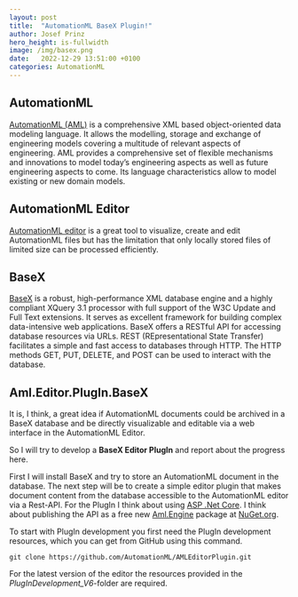 ```yaml
---
layout: post
title:  "AutomationML BaseX Plugin!"
author: Josef Prinz
hero_height: is-fullwidth
image: /img/basex.png
date:   2022-12-29 13:51:00 +0100
categories: AutomationML
---
```


## AutomationML
[AutomationML (AML)](https://www.AutomationML.org) is a comprehensive XML based object-oriented data modeling language. It allows the modelling, storage and exchange of engineering models covering a multitude of relevant aspects of engineering. AML provides a comprehensive set of flexible mechanisms and innovations to model today’s engineering aspects as well as future engineering aspects to come. Its language characteristics allow to model existing or new domain models.

## AutomationML Editor
[AutomationML editor](https://github.com/AutomationML/AutomationMLEditor#readme) is a great tool to visualize, create and edit AutomationML files but has the limitation that only locally stored files of limited size can be processed efficiently.

## BaseX
[BaseX](https://basex.org/) is a robust, high-performance XML database engine and a highly compliant XQuery 3.1 processor with full support of the W3C Update and Full Text extensions. It serves as excellent framework for building complex data-intensive web applications. BaseX offers a RESTful API for accessing database resources via URLs. REST (REpresentational State Transfer) facilitates a simple and fast access to databases through HTTP. The HTTP methods GET, PUT, DELETE, and POST can be used to interact with the database. 

## Aml.Editor.PlugIn.BaseX
It is, I think, a great idea if AutomationML documents could be archived in a BaseX database and be directly visualizable and editable via a web interface in the AutomationML Editor.

So I will try to develop a **BaseX Editor PlugIn** and report about the progress here. 

First I will install BaseX and try to store an AutomationML document in the database. The next step will be to create a simple editor plugin that makes document content from the database accessible to the AutomationML editor via a Rest-API. For the PlugIn I think about using [ASP .Net Core](https://learn.microsoft.com/en-us/aspnet/core/introduction-to-aspnet-core}view=aspnetcore-7.0). I think about publishing the API as a free new [Aml.Engine](//https://www.nuget.org/packages/Aml.Engine) package at [NuGet.org](https://www.nuget.org).

To start with PlugIn development you first need the PlugIn development resources, which you can get from GitHub using this command.

`git clone https://github.com/AutomationML/AMLEditorPlugin.git`

For the latest version of the editor the resources provided in the *PlugInDevelopment_V6*-folder are required.

	